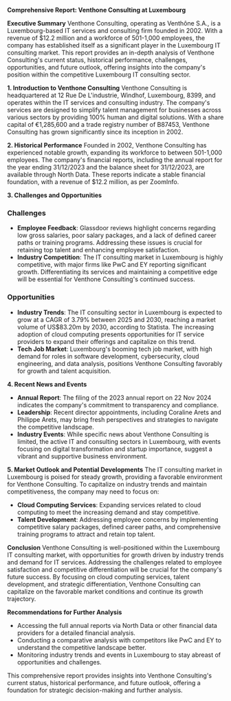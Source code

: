 **Comprehensive Report: Venthone Consulting at Luxembourg**

**Executive Summary**
Venthone Consulting, operating as Venthône S.A., is a Luxembourg-based IT services and consulting firm founded in 2002. With a revenue of $12.2 million and a workforce of 501-1,000 employees, the company has established itself as a significant player in the Luxembourg IT consulting market. This report provides an in-depth analysis of Venthone Consulting's current status, historical performance, challenges, opportunities, and future outlook, offering insights into the company's position within the competitive Luxembourg IT consulting sector.

**1. Introduction to Venthone Consulting**
Venthone Consulting is headquartered at 12 Rue De L'industrie, Windhof, Luxembourg, 8399, and operates within the IT services and consulting industry. The company's services are designed to simplify talent management for businesses across various sectors by providing 100% human and digital solutions. With a share capital of €1,285,600 and a trade registry number of B87453, Venthone Consulting has grown significantly since its inception in 2002.

**2. Historical Performance**
Founded in 2002, Venthone Consulting has experienced notable growth, expanding its workforce to between 501-1,000 employees. The company's financial reports, including the annual report for the year ending 31/12/2023 and the balance sheet for 31/12/2023, are available through North Data. These reports indicate a stable financial foundation, with a revenue of $12.2 million, as per ZoomInfo.

**3. Challenges and Opportunities**
### Challenges
- **Employee Feedback**: Glassdoor reviews highlight concerns regarding low gross salaries, poor salary packages, and a lack of defined career paths or training programs. Addressing these issues is crucial for retaining top talent and enhancing employee satisfaction.
- **Industry Competition**: The IT consulting market in Luxembourg is highly competitive, with major firms like PwC and EY reporting significant growth. Differentiating its services and maintaining a competitive edge will be essential for Venthone Consulting's continued success.

### Opportunities
- **Industry Trends**: The IT consulting sector in Luxembourg is expected to grow at a CAGR of 3.79% between 2025 and 2030, reaching a market volume of US$83.20m by 2030, according to Statista. The increasing adoption of cloud computing presents opportunities for IT service providers to expand their offerings and capitalize on this trend.
- **Tech Job Market**: Luxembourg's booming tech job market, with high demand for roles in software development, cybersecurity, cloud engineering, and data analysis, positions Venthone Consulting favorably for growth and talent acquisition.

**4. Recent News and Events**
- **Annual Report**: The filing of the 2023 annual report on 22 Nov 2024 indicates the company's commitment to transparency and compliance.
- **Leadership**: Recent director appointments, including Coraline Arets and Philippe Arets, may bring fresh perspectives and strategies to navigate the competitive landscape.
- **Industry Events**: While specific news about Venthone Consulting is limited, the active IT and consulting sectors in Luxembourg, with events focusing on digital transformation and startup importance, suggest a vibrant and supportive business environment.

**5. Market Outlook and Potential Developments**
The IT consulting market in Luxembourg is poised for steady growth, providing a favorable environment for Venthone Consulting. To capitalize on industry trends and maintain competitiveness, the company may need to focus on:
- **Cloud Computing Services**: Expanding services related to cloud computing to meet the increasing demand and stay competitive.
- **Talent Development**: Addressing employee concerns by implementing competitive salary packages, defined career paths, and comprehensive training programs to attract and retain top talent.

**Conclusion**
Venthone Consulting is well-positioned within the Luxembourg IT consulting market, with opportunities for growth driven by industry trends and demand for IT services. Addressing the challenges related to employee satisfaction and competitive differentiation will be crucial for the company's future success. By focusing on cloud computing services, talent development, and strategic differentiation, Venthone Consulting can capitalize on the favorable market conditions and continue its growth trajectory.

**Recommendations for Further Analysis**
- Accessing the full annual reports via North Data or other financial data providers for a detailed financial analysis.
- Conducting a comparative analysis with competitors like PwC and EY to understand the competitive landscape better.
- Monitoring industry trends and events in Luxembourg to stay abreast of opportunities and challenges.

This comprehensive report provides insights into Venthone Consulting's current status, historical performance, and future outlook, offering a foundation for strategic decision-making and further analysis.